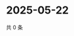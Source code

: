 # 2025-05-22

共 0 条

<!-- BEGIN ZHIHUQUESTIONS -->
<!-- 最后更新时间 Thu May 22 2025 07:10:55 GMT+0800 (China Standard Time) -->

<!-- END ZHIHUQUESTIONS -->
